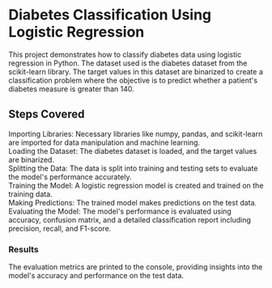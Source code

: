<h1>Diabetes Classification Using Logistic Regression</h1>
This project demonstrates how to classify diabetes data using logistic regression in Python. The dataset used is the diabetes dataset from the scikit-learn library. The target values in this dataset are binarized to create a classification problem where the objective is to predict whether a patient's diabetes measure is greater than 140.

<h2>Steps Covered</h2>
Importing Libraries: Necessary libraries like numpy, pandas, and scikit-learn are imported for data manipulation and machine learning.<br>
Loading the Dataset: The diabetes dataset is loaded, and the target values are binarized.<br>
Splitting the Data: The data is split into training and testing sets to evaluate the model's performance accurately.<br>
Training the Model: A logistic regression model is created and trained on the training data.<br>
Making Predictions: The trained model makes predictions on the test data.<br>
Evaluating the Model: The model's performance is evaluated using accuracy, confusion matrix, and a detailed classification report including precision, recall, and F1-score.<br>

<h3>Results</h3>
The evaluation metrics are printed to the console, providing insights into the model's accuracy and performance on the test data.
